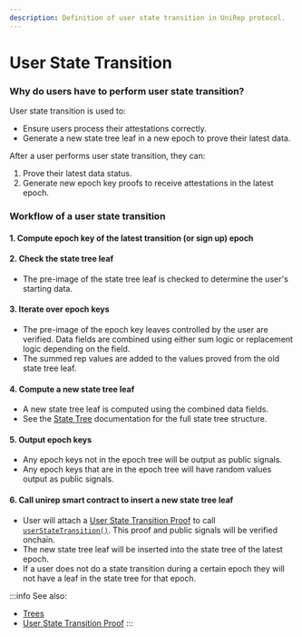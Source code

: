 ```yaml
---
description: Definition of user state transition in UniRep protocol.
---
```


# User State Transition

### Why do users have to perform user state transition?

User state transition is used to:

* Ensure users process their attestations correctly.
* Generate a new state tree leaf in a new epoch to prove their latest data.

After a user performs user state transition, they can:

1. Prove their latest data status.
2. Generate new epoch key proofs to receive attestations in the latest epoch.

### Workflow of a user state transition

#### 1. Compute epoch key of the latest transition (or sign up) epoch

#### 2. Check the state tree leaf
* The pre-image of the state tree leaf is checked to determine the user's starting data.

#### 3. Iterate over epoch keys

* The pre-image of the epoch key leaves controlled by the user are verified. Data fields are combined using either sum logic or replacement logic depending on the field.
* The summed rep values are added to the values proved from the old state tree leaf.

#### 4. Compute a new state tree leaf

* A new state tree leaf is computed using the combined data fields.
* See the [State Tree](trees.md) documentation for the full state tree structure.

#### 5. Output epoch keys

* Any epoch keys not in the epoch tree will be output as public signals.
* Any epoch keys that are in the epoch tree will have random values output as public signals.

#### 6. Call unirep smart contract to insert a new state tree leaf

* User will attach a [User State Transition Proof](../circuits-api/circuits#user-state-transition-proof) to call [`userStateTransition()`](https://github.com/Unirep/Unirep/blob/f3502e1a551f63ab44b73444b60ead8731d45167/packages/contracts/contracts/Unirep.sol#L559). This proof and public signals will be verified onchain.
* The new state tree leaf will be inserted into the state tree of the latest epoch.
* If a user does not do a state transition during a certain epoch they will not have a leaf in the state tree for that epoch.

:::info
See also:

* [Trees](trees.md)
* [User State Transition Proof](../circuits-api/circuits#user-state-transition-proof)
:::
